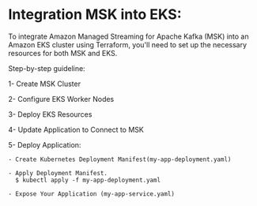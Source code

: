 # Integration MSK into EKS:

To integrate Amazon Managed Streaming for Apache Kafka (MSK) into an Amazon EKS cluster using Terraform, you'll need to set up the necessary resources for both MSK and EKS. 

Step-by-step guideline:


  1- Create MSK Cluster
  
  2- Configure EKS Worker Nodes
  
  3- Deploy EKS Resources
  
  4- Update Application to Connect to MSK
  
  5- Deploy Application: 
  
    - Create Kubernetes Deployment Manifest(my-app-deployment.yaml)
      
    - Apply Deployment Manifest.
      $ kubectl apply -f my-app-deployment.yaml
      
    - Expose Your Application (my-app-service.yaml)
    
